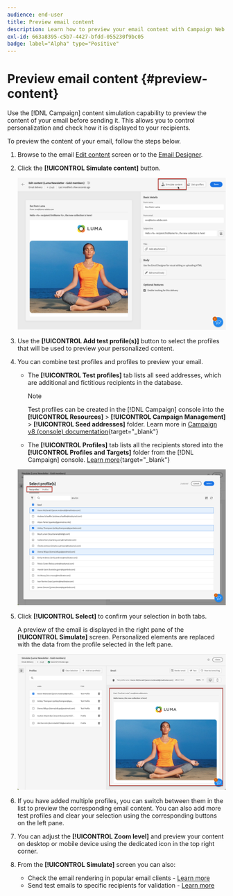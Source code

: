 ```yaml
---
audience: end-user
title: Preview email content
description: Learn how to preview your email content with Campaign Web UI
exl-id: 663a8395-c5b7-4427-bfdd-055230f9bc05
badge: label="Alpha" type="Positive"
---
```


# Preview email content {#preview-content} 

Use the [!DNL Campaign] content simulation capability to preview the content of your email before sending it. This allows you to control personalization and check how it is displayed to your recipients.

To preview the content of your email, follow the steps below.

1. Browse to the email [Edit content](../content/edit-content.md) screen or to the [Email Designer](../content/get-started-email-designer.md).

1. Click the **[!UICONTROL Simulate content]** button.

    ![](assets/simulate-button.png)

1. Use the **[!UICONTROL Add test profile(s)]** button to select the profiles that will be used to preview your personalized content.

1. You can combine test profiles and profiles to preview your email. 

    * The **[!UICONTROL Test profiles]** tab lists all seed addresses, which are additional and fictitious recipients in the database.
    
        >[!NOTE]
        >
        >Test profiles can be created in the [!DNL Campaign] console into the **[!UICONTROL Resources]** > **[!UICONTROL Campaign Management]** > **[!UICONTROL Seed addresses]** folder. Learn more in [Campaign v8 (console) documentation](https://experienceleague.corp.adobe.com/docs/campaign/campaign-v8/audience/add-profiles/test-profiles.html){target="_blank"}

    * The **[!UICONTROL Profiles]** tab lists all the recipients stored into the **[!UICONTROL Profiles and Targets]** folder from the [!DNL Campaign] console. [Learn more](https://experienceleague.adobe.com/docs/campaign/campaign-v8/audience/view-profiles.html){target="_blank"}

    ![](assets/simulate-select-profiles.png)

1. Click **[!UICONTROL Select]** to confirm your selection in both tabs.

    A preview of the email is displayed in the right pane of the **[!UICONTROL Simulate]** screen. Personalized elements are replaced with the data from the profile selected in the left pane.

    ![](assets/simulate-preview.png)

1. If you have added multiple profiles, you can switch between them in the list to preview the corresponding email content. You can also add more test profiles and clear your selection using the corresponding buttons on the left pane.

1. You can adjust the **[!UICONTROL Zoom level]** and preview your content on desktop or mobile device using the dedicated icon in the top right corner.

1. From the **[!UICONTROL Simulate]** screen you can also:
    * Check the email rendering in popular email clients - [Learn more](email-rendering.md)
    * Send test emails to specific recipients for validation - [Learn more](proofs.md)



